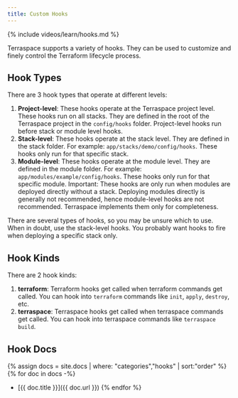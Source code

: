 ```yaml
---
title: Custom Hooks
---
```


{% include videos/learn/hooks.md %}

Terraspace supports a variety of hooks. They can be used to customize and finely control the Terraform lifecycle process.

## Hook Types

There are 3 hook types that operate at different levels:

1. **Project-level**: These hooks operate at the Terraspace project level. These hooks run on all stacks. They are defined in the root of the Terraspace project in the `config/hooks` folder. Project-level hooks run before stack or module level hooks.
2. **Stack-level**: These hooks operate at the stack level. They are defined in the stack folder. For example: `app/stacks/demo/config/hooks`. These hooks only run for that specific stack.
3. **Module-level**: These hooks operate at the module level. They are defined in the module folder. For example: `app/modules/example/config/hooks`.  These hooks only run for that specific module. Important: These hooks are only run when modules are deployed directly without a stack.  Deploying modules directly is generally not recommended, hence module-level hooks are not recommended. Terraspace implements them only for completeness.

There are several types of hooks, so you may be unsure which to use. When in doubt, use the stack-level hooks. You probably want hooks to fire when deploying a specific stack only.

## Hook Kinds

There are 2 hook kinds:

1. **terraform**: Terraform hooks get called when terraform commands get called. You can hook into `terraform` commands like `init`, `apply`, `destroy`, etc.
2. **terraspace**: Terraspace hooks get called when terraspace commands get called. You can hook into terraspace commands like `terraspace build`.

## Hook Docs

{% assign docs = site.docs | where: "categories","hooks" | sort:"order" %}
{% for doc in docs -%}
* [{{ doc.title }}]({{ doc.url }})
{% endfor %}
